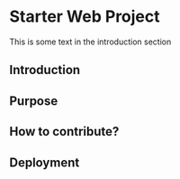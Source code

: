 # Starter Web Project

This is some text in the introduction section

## Introduction

## Purpose

## How to contribute?

## Deployment
